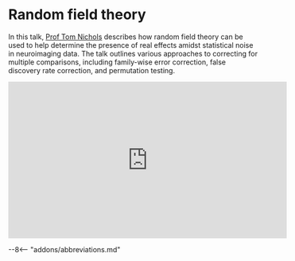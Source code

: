 # Random field theory 

In this talk, [Prof Tom Nichols](https://www.bdi.ox.ac.uk/Team/t-e-nichols) describes how random field theory can be used to help determine the presence of real effects amidst statistical noise in neuroimaging data. The talk outlines various approaches to correcting for multiple comparisons, including family-wise error correction, false discovery rate correction, and permutation testing.

<iframe width="560" height="315" src="https://www.youtube.com/embed/PrYpYsu8iTw?si=eu08hMMHTvD3s3qK" title="YouTube video player" frameborder="0" allow="accelerometer; autoplay; clipboard-write; encrypted-media; gyroscope; picture-in-picture; web-share" allowfullscreen></iframe>

--8<-- "addons/abbreviations.md"